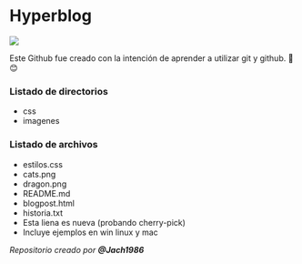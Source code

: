 
# Hyperblog

![](https://imgur.com/a/y1md2bm)


Este Github fue creado con la intención de aprender a utilizar git y github. :facepunch: :blush:

### **Listado de directorios**

- css
- imagenes

### **Listado de archivos**

- estilos.css
- cats.png
- dragon.png
- README.md
- blogpost.html
- historia.txt
- Esta liena es nueva (probando cherry-pick)
- Incluye ejemplos en win linux y mac

*Repositorio creado por **@Jach1986***
